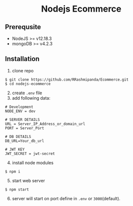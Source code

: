 <div align="center">
    <h1>   
       Nodejs Ecommerce
    </h1>
</div>

## Prerequsite

- NodeJS >= v12.18.3
- mongoDB >= v4.2.3

## Installation

1. clone repo
```
$ git clone https://github.com/RRashmipanda/Ecommerce.git
$ cd nodejs-ecommerce
```
2. create `.env` file 
3. add following data:
```
# Development
NODE_ENV = dev

# SERVER DETAILS
URL = Server_IP_Address_or_domain_url
PORT = Server_Port

# DB DETAILS
DB_URL=Your_db_url

# JWT KEY
JWT_SECRET = jwt-secret

```
4. install node modules
```
$ npm i
```
5. start web server
```
$ npm start
```
6. server will start on port define in `.env` or `3000`(default).
